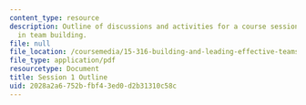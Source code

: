 ```yaml
---
content_type: resource
description: Outline of discussions and activities for a course session on leadership
  in team building.
file: null
file_location: /coursemedia/15-316-building-and-leading-effective-teams-summer-2005/2028a2a6752bfbf43ed0d2b31310c58c_1.pdf
file_type: application/pdf
resourcetype: Document
title: Session 1 Outline
uid: 2028a2a6-752b-fbf4-3ed0-d2b31310c58c
---
```

